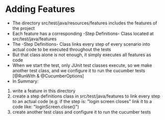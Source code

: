 # Adding Features

- The directory src/test/java/resources/features includes the features of the project
- Each feature has a corresponding -Step Definitions- Class located at src/test/java/features
- The -Step Definitions- Class links every step of every scenario into actual code to be executed throughout the tests
- But that class alone is not enough, it simply executes all features as code
- When we start the test, only JUnit test classes execute, so we make another test class,
and we configure it to run the cucumber tests [@RunWith & @CucumberOptions]
- In Summary:
1. write a feature in this directory
2. create a step definitions class in src/test/java/features to link every step to an actual code
   (e.g. if the step is: "login screen closes" link it to a code like: "loginScreen.close()")
3. create another test class and configure it to run the cucumber tests
